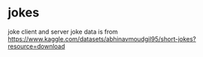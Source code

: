 # jokes
joke client and server 
joke data is from https://www.kaggle.com/datasets/abhinavmoudgil95/short-jokes?resource=download
